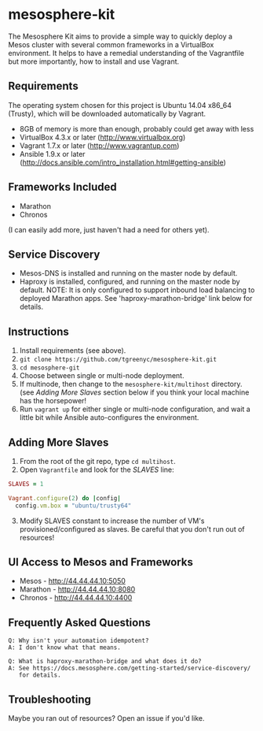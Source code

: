 # mesosphere-kit

The Mesosphere Kit aims to provide a simple way to quickly deploy a
Mesos cluster with several common frameworks in a VirtualBox
environment.  It helps to have a remedial understanding of the
Vagrantfile but more importantly, how to install and use Vagrant.

## Requirements

The operating system chosen for this project is Ubuntu 14.04 x86_64
(Trusty), which will be downloaded automatically by Vagrant.

* 8GB of memory is more than enough, probably could get away with less
* VirtualBox 4.3.x or later (http://www.virtualbox.org)
* Vagrant 1.7.x or later (http://www.vagrantup.com)
* Ansible 1.9.x or later (http://docs.ansible.com/intro_installation.html#getting-ansible) 

## Frameworks Included

* Marathon
* Chronos

(I can easily add more, just haven't had a need for others yet).

## Service Discovery

* Mesos-DNS is installed and running on the master node by default.
* Haproxy is installed, configured, and running on the master node by
  default.  NOTE: It is only configured to support inbound load
  balancing to deployed Marathon apps.  See 'haproxy-marathon-bridge'
  link below for details. 

## Instructions

1.  Install requirements (see above).
2.  `git clone https://github.com/tgreenyc/mesosphere-kit.git`
3.  `cd mesosphere-git`
4.  Choose between single or multi-node deployment.
5.  If multinode, then change to the `mesosphere-kit/multihost` directory. (see *Adding More
    Slaves* section below if you think your local machine has the
    horsepower!
6.  Run `vagrant up` for either single or multi-node configuration, and wait a little bit 
    while Ansible auto-configures the environment.

## Adding More Slaves

1. From the root of the git repo, type `cd multihost`.
2. Open `Vagrantfile` and look for the *SLAVES* line:
```ruby
SLAVES = 1

Vagrant.configure(2) do |config|
  config.vm.box = "ubuntu/trusty64"
```
3. Modify SLAVES constant to increase the number of VM's
   provisioned/configured as slaves.  Be careful that you don't run out
of resources!

## UI Access to Mesos and Frameworks

* Mesos - http://44.44.44.10:5050
* Marathon - http://44.44.44.10:8080 
* Chronos - http://44.44.44.10:4400

## Frequently Asked Questions

```
Q: Why isn't your automation idempotent?
A: I don't know what that means.

Q: What is haproxy-marathon-bridge and what does it do?
A: See https://docs.mesosphere.com/getting-started/service-discovery/
   for details.
```


## Troubleshooting

Maybe you ran out of resources?  Open an issue if you'd like.

